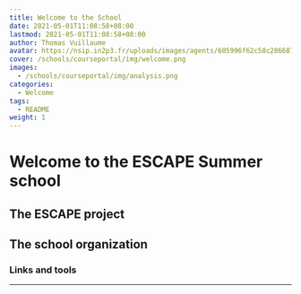 ```yaml
---
title: Welcome to the School
date: 2021-05-01T11:08:58+08:00
lastmod: 2021-05-01T11:08:58+08:00
author: Thomas Vuillaume
avatar: https://nsip.in2p3.fr/uploads/images/agents/605996f62c58c286687850.jpg
cover: /schools/courseportal/img/welcome.png
images:
  - /schools/courseportal/img/analysis.png
categories:
  - Welcome
tags:
  - README
weight: 1
---
```




# Welcome to the ESCAPE Summer school

## The ESCAPE project

## The school organization

### Links and tools


---
